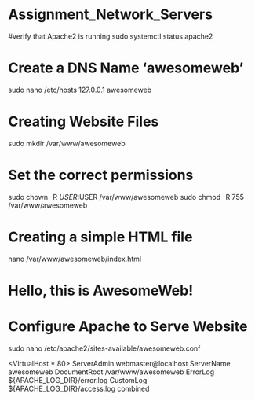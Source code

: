 # Assignment_Network_Servers
#verify that Apache2 is running
sudo systemctl status apache2
# Create a DNS Name ‘awesomeweb’
sudo nano /etc/hosts
127.0.0.1 awesomeweb
# Creating Website Files
sudo mkdir /var/www/awesomeweb
# Set the correct permissions
sudo chown -R $USER:$USER /var/www/awesomeweb
sudo chmod -R 755 /var/www/awesomeweb
# Creating a simple HTML file
nano /var/www/awesomeweb/index.html

<!DOCTYPE html>
<html>
<head>
    <title>Welcome to AwesomeWeb</title>
</head>
<body>
    <h1>Hello, this is AwesomeWeb!</h1>
</body>
</html>

# Configure Apache to Serve Website
sudo nano /etc/apache2/sites-available/awesomeweb.conf

<VirtualHost *:80>
    ServerAdmin webmaster@localhost
    ServerName awesomeweb
    DocumentRoot /var/www/awesomeweb
    ErrorLog ${APACHE_LOG_DIR}/error.log
    CustomLog ${APACHE_LOG_DIR}/access.log combined
</VirtualHost>


